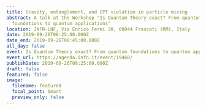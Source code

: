 ```yaml
---
title: Gravity, entanglement, and CPT violation in particle mixing
abstract: A talk at the Workshop "Is Quantum Theory exact? From quantum
  foundations to quantum applications"
location: INFN-LNF, Via Enrico Fermi 30, 00044 Frascati (RM), Italy
date: 2019-09-26T08:25:00.000Z
date_end: 2019-09-26T08:45:00.000Z
all_day: false
event: Is Quantum Theory exact? From quantum foundations to quantum applications
event_url: https://agenda.infn.it/event/19468/
publishDate: 2019-09-26T08:25:00.000Z
draft: false
featured: false
image:
  filename: featured
  focal_point: Smart
  preview_only: false
---
```

